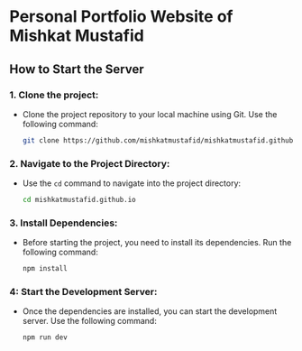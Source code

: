 # Personal Portfolio Website of Mishkat Mustafid

## How to Start the Server

### 1. Clone the project:

- Clone the project repository to your local machine using Git. Use the following command:
  ```bash
  git clone https://github.com/mishkatmustafid/mishkatmustafid.github.io
  ```

### 2. Navigate to the Project Directory:

- Use the `cd` command to navigate into the project directory:
  ```bash
  cd mishkatmustafid.github.io
  ```

### 3. Install Dependencies:

- Before starting the project, you need to install its dependencies. Run the following command:
  ```bash
  npm install
  ```

### 4: Start the Development Server:

- Once the dependencies are installed, you can start the development server. Use the following command:
  ```bash
  npm run dev
  ```
